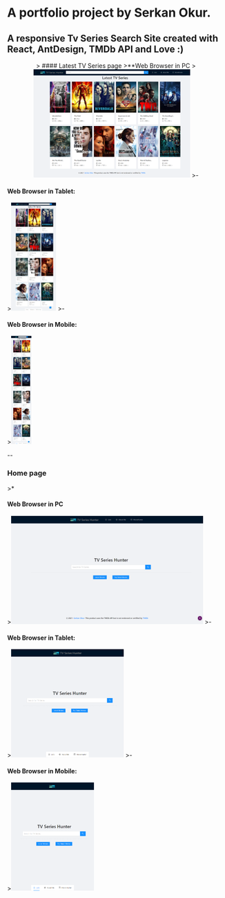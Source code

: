 # A portfolio project by Serkan Okur.

## A responsive Tv Series Search Site created with React, AntDesign, TMDb API and Love :)

<p align="center">
> #### Latest TV Series page </h3>
>**Web Browser in PC
><img src="https://github.com/serkanokur79/tvserieshunter/blob/main/SS/Web_02_LatestTVSeries.png" height="250" title="Latest TV Series page in PC" alt="Screenshot of Latest TV Series page in PC">
>-<h4>Web Browser in Tablet:</h4>
><img src="https://github.com/serkanokur79/tvserieshunter/blob/main/SS/Tablet_02_LatestTvSeries.png" height="250" title="Latest TV Series page in Tablet" alt="Screenshot of Latest TV Series page in Tablet">
>-<h4>Web Browser in Mobile:</h4>
><img src="https://github.com/serkanokur79/tvserieshunter/blob/main/SS/Mobile_02_LatestTVSeries.png" height="250" title="Latest TV Series page in Mobile" alt="Screenshot of Latest TV Series page in Mobile">
</p>
--
<p align="center">
<h3>Home page </h3>
>*<h4>Web Browser in PC </h4>
><img src="https://github.com/serkanokur79/tvserieshunter/blob/main/SS/Web_01_Home.png" height="250" title="Home page in PC" alt="Screenshot of Home page in PC">
>-<h4>Web Browser in Tablet:</h4>
><img src="https://github.com/serkanokur79/tvserieshunter/blob/main/SS/Tablet_01_Home.png" height="250" title="Home page in Tablet" alt="Screenshot of Home page in Tablet">
>-<h4>Web Browser in Mobile:</h4>
><img src="https://github.com/serkanokur79/tvserieshunter/blob/main/SS/Mobile_01_Home.png" height="250" title="Home page in Mobile" alt="Screenshot of Home page in Mobile">
</p>
